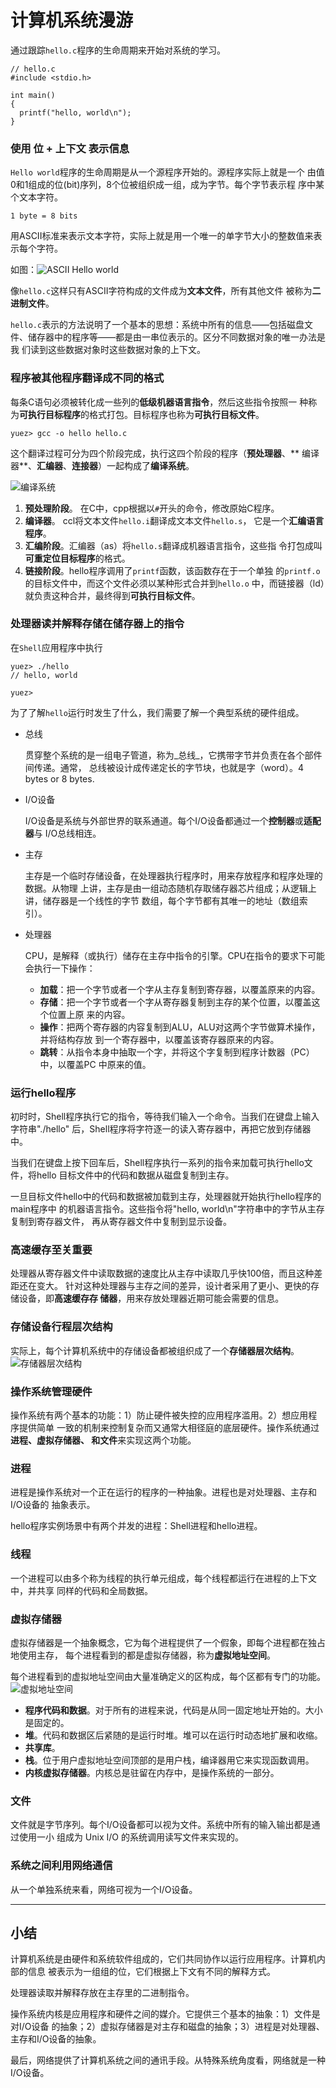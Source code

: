 计算机系统漫游
===

通过跟踪`hello.c`程序的生命周期来开始对系统的学习。

    // hello.c
    #include <stdio.h>

    int main()
    {
      printf("hello, world\n");
    }

### 使用 位 + 上下文 表示信息

`Hello world`程序的生命周期是从一个源程序开始的。源程序实际上就是一个
由值0和1组成的位(bit)序列，8个位被组织成一组，成为字节。每个字节表示程
序中某个文本字符。

`1 byte = 8 bits`

用ASCII标准来表示文本字符，实际上就是用一个唯一的单字节大小的整数值来表
示每个字符。

如图：![ASCII Hello world](./images/1.png)

像`hello.c`这样只有ASCII字符构成的文件成为**文本文件**，所有其他文件
被称为**二进制文件**。

`hello.c`表示的方法说明了一个基本的思想：系统中所有的信息——包括磁盘文
件、储存器中的程序等——都是由一串位表示的。区分不同数据对象的唯一办法是我
们读到这些数据对象时这些数据对象的上下文。

### 程序被其他程序翻译成不同的格式

每条C语句必须被转化成一些列的**低级机器语言指令**，然后这些指令按照一
种称为**可执行目标程序**的格式打包。目标程序也称为**可执行目标文件**。

`yuez> gcc -o hello hello.c`

这个翻译过程可分为四个阶段完成，执行这四个阶段的程序（**预处理器**、**
编译器**、**汇编器**、**连接器**）一起构成了**编译系统**。

![编译系统](./images/2.png "编译系统")

1. **预处理阶段**。 在C中，cpp根据以`#`开头的命令，修改原始C程序。
2. **编译器**。 ccl将文本文件`hello.i`翻译成文本文件`hello.s`，
   它是一个**汇编语言程序**。
3. **汇编阶段**。汇编器（as）将`hello.s`翻译成机器语言指令，这些指
   令打包成叫**可重定位目标程序**的格式。
4. **链接阶段**。hello程序调用了`printf`函数，该函数存在于一个单独
   的`printf.o`的目标文件中，而这个文件必须以某种形式合并到`hello.o`
   中，而链接器（ld）就负责这种合并，最终得到**可执行目标文件**。

### 处理器读并解释存储在储存器上的指令

在`Shell`应用程序中执行

    yuez> ./hello
    // hello, world

    yuez>

为了了解`hello`运行时发生了什么，我们需要了解一个典型系统的硬件组成。

+ 总线

  贯穿整个系统的是一组电子管道，称为_总线_，它携带字节并负责在各个部件间传递。通常，
  总线被设计成传递定长的字节块，也就是字（word）。4 bytes or 8 bytes.

+ I/O设备

  I/O设备是系统与外部世界的联系通道。每个I/O设备都通过一个**控制器**或**适配器**与
  I/O总线相连。

+ 主存

  主存是一个临时存储设备，在处理器执行程序时，用来存放程序和程序处理的数据。从物理
  上讲，主存是由一组动态随机存取储存器芯片组成；从逻辑上讲，储存器是一个线性的字节
  数组，每个字节都有其唯一的地址（数组索引）。

+ 处理器

  CPU，是解释（或执行）储存在主存中指令的引擎。CPU在指令的要求下可能会执行一下操作：
  + **加载**：把一个字节或者一个字从主存复制到寄存器，以覆盖原来的内容。
  + **存储**：把一个字节或者一个字从寄存器复制到主存的某个位置，以覆盖这个位置上原
    来的内容。
  + **操作**：把两个寄存器的内容复制到ALU，ALU对这两个字节做算术操作，并将结构存放
    到一个寄存器中，以覆盖该寄存器原来的内容。
  + **跳转**：从指令本身中抽取一个字，并将这个字复制到程序计数器（PC）中，以覆盖PC
    中原来的值。

### 运行hello程序

初时时，Shell程序执行它的指令，等待我们输入一个命令。当我们在键盘上输入字符串"./hello"
后，Shell程序将字符逐一的读入寄存器中，再把它放到存储器中。

当我们在键盘上按下回车后，Shell程序执行一系列的指令来加载可执行hello文件，将hello
目标文件中的代码和数据从磁盘复制到主存。

一旦目标文件hello中的代码和数据被加载到主存，处理器就开始执行hello程序的main程序中
的机器语言指令。这些指令将"hello, world\n"字符串中的字节从主存复制到寄存器文件，
再从寄存器文件中复制到显示设备。

### 高速缓存至关重要

处理器从寄存器文件中读取数据的速度比从主存中读取几乎快100倍，而且这种差距还在变大。
针对这种处理器与主存之间的差异，设计者采用了更小、更快的存储设备，即**高速缓存存
储器**，用来存放处理器近期可能会需要的信息。

### 存储设备行程层次结构

实际上，每个计算机系统中的存储设备都被组织成了一个**存储器层次结构**。
![存储器层次结构](./images/3.jpg)

### 操作系统管理硬件

操作系统有两个基本的功能：1）防止硬件被失控的应用程序滥用。2）想应用程序提供简单
一致的机制来控制复杂而又通常大相径庭的底层硬件。操作系统通过**进程、虚拟存储器、
和文件**来实现这两个功能。

### 进程

进程是操作系统对一个正在运行的程序的一种抽象。进程也是对处理器、主存和I/O设备的
抽象表示。

hello程序实例场景中有两个并发的进程：Shell进程和hello进程。

### 线程

一个进程可以由多个称为线程的执行单元组成，每个线程都运行在进程的上下文中，并共享
同样的代码和全局数据。

### 虚拟存储器

虚拟存储器是一个抽象概念，它为每个进程提供了一个假象，即每个进程都在独占地使用主存，
每个进程看到的都是虚拟存储器，称为**虚拟地址空间**。

每个进程看到的虚拟地址空间由大量准确定义的区构成，每个区都有专门的功能。
![虚拟地址空间](./images/4.jpg)

+ **程序代码和数据**。对于所有的进程来说，代码是从同一固定地址开始的。大小是固定的。
+ **堆**。代码和数据区后紧随的是运行时堆。堆可以在运行时动态地扩展和收缩。
+ **共享库**。
+ **栈**。位于用户虚拟地址空间顶部的是用户栈，编译器用它来实现函数调用。
+ **内核虚拟存储器**。内核总是驻留在内存中，是操作系统的一部分。

### 文件

文件就是字节序列。每个I/O设备都可以视为文件。系统中所有的输入输出都是通过使用一小
组成为 Unix I/O 的系统调用读写文件来实现的。

### 系统之间利用网络通信

从一个单独系统来看，网络可视为一个I/O设备。

*****

## 小结

计算机系统是由硬件和系统软件组成的，它们共同协作以运行应用程序。计算机内部的信息
被表示为一组组的位，它们根据上下文有不同的解释方式。

处理器读取并解释存放在主存里的二进制指令。

操作系统内核是应用程序和硬件之间的媒介。它提供三个基本的抽象：1）文件是对I/O设备
的抽象；2）虚拟存储器是对主存和磁盘的抽象；3）进程是对处理器、主存和I/O设备的抽象。

最后，网络提供了计算机系统之间的通讯手段。从特殊系统角度看，网络就是一种I/O设备。
